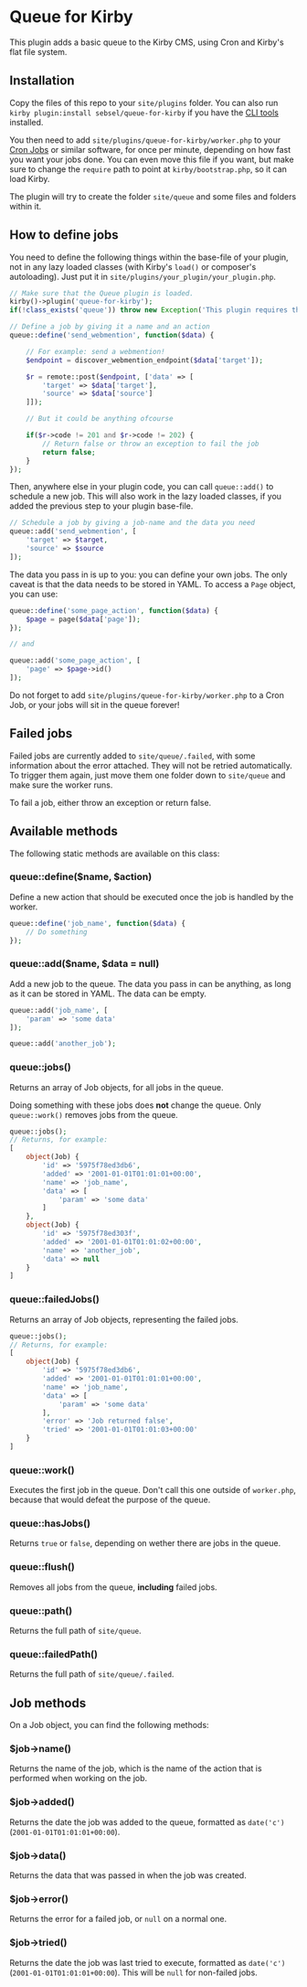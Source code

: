 # Queue for Kirby

This plugin adds a basic queue to the Kirby CMS, using Cron and Kirby's flat file system.

## Installation

Copy the files of this repo to your `site/plugins` folder. You can also run `kirby plugin:install sebsel/queue-for-kirby` if you have the [CLI tools](https://github.com/getkirby/cli) installed.

You then need to add `site/plugins/queue-for-kirby/worker.php` to your [Cron Jobs](https://en.wikipedia.org/wiki/Cron) or similar software, for once per minute, depending on how fast you want your jobs done. You can even move this file if you want, but make sure to change the `require` path to point at `kirby/bootstrap.php`, so it can load Kirby.

The plugin will try to create the folder `site/queue` and some files and folders within it.

## How to define jobs

You need to define the following things within the base-file of your plugin, not in any lazy loaded classes (with Kirby's `load()` or composer's autoloading). Just put it in `site/plugins/your_plugin/your_plugin.php`.

```php
// Make sure that the Queue plugin is loaded.
kirby()->plugin('queue-for-kirby');
if(!class_exists('queue')) throw new Exception('This plugin requires the Queue for Kirby plugin');

// Define a job by giving it a name and an action
queue::define('send_webmention', function($data) {

    // For example: send a webmention!
    $endpoint = discover_webmention_endpoint($data['target']);

    $r = remote::post($endpoint, ['data' => [
        'target' => $data['target'],
        'source' => $data['source']
    ]]);

    // But it could be anything ofcourse

    if($r->code != 201 and $r->code != 202) {
        // Return false or throw an exception to fail the job
        return false;
    }
});
```

Then, anywhere else in your plugin code, you can call `queue::add()` to schedule a new job. This will also work in the lazy loaded classes, if you added the previous step to your plugin base-file.

```php
// Schedule a job by giving a job-name and the data you need
queue::add('send_webmention', [
    'target' => $target,
    'source' => $source
]);
```

The data you pass in is up to you: you can define your own jobs. The only caveat is that the data needs to be stored in YAML. To access a `Page` object, you can use:

```php
queue::define('some_page_action', function($data) {
    $page = page($data['page']);
});

// and

queue::add('some_page_action', [
    'page' => $page->id()
]);
```

Do not forget to add `site/plugins/queue-for-kirby/worker.php` to a Cron Job, or your jobs will sit in the queue forever!

## Failed jobs

Failed jobs are currently added to `site/queue/.failed`, with some information about the error attached. They will not be retried automatically. To trigger them again, just move them one folder down to `site/queue` and make sure the worker runs.

To fail a job, either throw an exception or return false.

## Available methods

The following static methods are available on this class:

### queue::define($name, $action)

Define a new action that should be executed once the job is handled by the worker.

```php
queue::define('job_name', function($data) {
    // Do something
});
```

### queue::add($name, $data = null)

Add a new job to the queue. The data you pass in can be anything, as long as it can be stored in YAML. The data can be empty.

```php
queue::add('job_name', [
    'param' => 'some data'
]);

queue::add('another_job');
```

### queue::jobs()

Returns an array of Job objects, for all jobs in the queue.

Doing something with these jobs does **not** change the queue. Only `queue::work()` removes jobs from the queue.

```php
queue::jobs();
// Returns, for example:
[
    object(Job) {
        'id' => '5975f78ed3db6',
        'added' => '2001-01-01T01:01:01+00:00',
        'name' => 'job_name',
        'data' => [
            'param' => 'some data'
        ]
    },
    object(Job) {
        'id' => '5975f78ed303f',
        'added' => '2001-01-01T01:01:02+00:00',
        'name' => 'another_job',
        'data' => null
    }
]
```

### queue::failedJobs()

Returns an array of Job objects, representing the failed jobs.

```php
queue::jobs();
// Returns, for example:
[
    object(Job) {
        'id' => '5975f78ed3db6',
        'added' => '2001-01-01T01:01:01+00:00',
        'name' => 'job_name',
        'data' => [
            'param' => 'some data'
        ],
        'error' => 'Job returned false',
        'tried' => '2001-01-01T01:01:03+00:00'
    }
]
```

### queue::work()

Executes the first job in the queue. Don't call this one outside of `worker.php`, because that would defeat the purpose of the queue.

### queue::hasJobs()

Returns `true` or `false`, depending on wether there are jobs in the queue.

### queue::flush()

Removes all jobs from the queue, **including** failed jobs.

### queue::path()

Returns the full path of `site/queue`.

### queue::failedPath()

Returns the full path of `site/queue/.failed`.



## Job methods

On a Job object, you can find the following methods:

### $job->name()

Returns the name of the job, which is the name of the action that is performed when working on the job.

### $job->added()

Returns the date the job was added to the queue, formatted as `date('c')` (`2001-01-01T01:01:01+00:00`).

### $job->data()

Returns the data that was passed in when the job was created.

### $job->error()

Returns the error for a failed job, or `null` on a normal one.

### $job->tried()

Returns the date the job was last tried to execute, formatted as `date('c')` (`2001-01-01T01:01:01+00:00`). This will be `null` for non-failed jobs.
